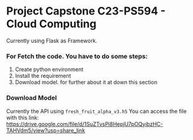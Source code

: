 # Project Capstone C23-PS594 - Cloud Computing
Currently using Flask as Framework.

### For Fetch the code. You have to do some steps:
1. Create python environment
2. Install the requirement
3. Download model. for further about it at down this section

### Download Model
Currently the API using `fresh_fruit_alpha_v3.h5`
You can access the file with this link: https://drive.google.com/file/d/1SuZTvsPi8HepjU7pOQyibzHC-TAHVdm5/view?usp=share_link
 
